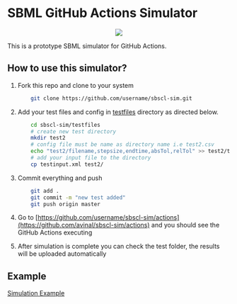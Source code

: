 # SBML GitHub Actions Simulator
<p align=center><img src="https://github.com/avinal/sbscl-sim/actions/workflows/simulator.yml/badge.svg"></p> 

This is a prototype SBML simulator for GitHub Actions.

## How to use this simulator?

1. Fork this repo and clone to your system
    ```bash
        git clone https://github.com/username/sbscl-sim.git
    ```

2. Add your test files and config in [testfiles](/testfiles) directory as directed below.
    ```bash
        cd sbscl-sim/testfiles
        # create new test directory
        mkdir test2
        # config file must be name as directory name i.e test2.csv
        echo "test2/filename,stepsize,endtime,absTol,relTol" >> test2/test2.csv
        # add your input file to the directory
        cp testinput.xml test2/
    ```

3. Commit everything and push
    ```bash
        git add .
        git commit -m "new test added"
        git push origin master
    ```

4. Go to [https://github.com/username/sbscl-sim/actions](https://github.com/avinal/sbscl-sim/actions) and you should see the GitHub Actions executing

5. After simulation is complete you can check the test folder, the results will be uploaded automatically 

##  Example

[Simulation Example](./testfiles/test1)
